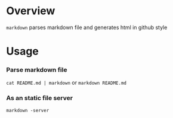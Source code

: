 Overview
========

`markdown` parses markdown file and generates html in github style


Usage
=====

### Parse markdown file

`cat README.md | markdown`  or `markdown README.md`

### As an static file server

`markdown -server`
